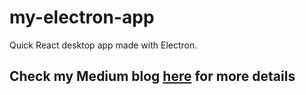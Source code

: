 # my-electron-app
Quick React desktop app made with Electron.

## Check my Medium blog [here](https://medium.com/@mrmendoza.dev/create-a-desktop-react-app-in-under-10-minutes-with-electron-bd15f4a21464) for more details
